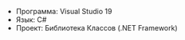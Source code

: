 <ul>
  <li>Программа: Visual Studio 19</li>
  <li>Язык: C#</li>
  <li>Проект: Библиотека Классов (.NET Framework)</li>
</ul>

